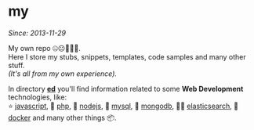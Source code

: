 my
==

*Since: 2013-11-29*

My own repo 🤐😐🙈🙉🙊.
<br>Here I store my stubs, snippets, templates, code samples and many other stuff.
<br>*(It's all from my own experience).*

In directory **[ed](https://github.com/cn007b/my/tree/master/ed)**
you'll find information related to some **Web Development** technologies, like: <br>
⭐️ [javascript](https://github.com/cn007b/my/tree/master/ed/javascript),
🍞 [php](https://github.com/cn007b/my/tree/master/ed/php),
🌅 [nodejs](https://github.com/cn007b/my/tree/master/ed/nodejs),
🥖 [mysql](https://github.com/cn007b/my/tree/master/ed/mysql),
🌌 [mongodb](https://github.com/cn007b/my/tree/master/ed/mongodb),
🕵️‍♂️ [elasticsearch](https://github.com/cn007b/my/tree/master/ed/elasticsearch),
🐬 [docker](https://github.com/cn007b/my/tree/master/ed/docker)
and many other things 📦.
